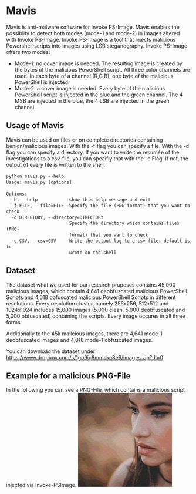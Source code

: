 # Mavis
Mavis is anti-malware software for Invoke PS-Image. Mavis enables the possiblity to detect both modes (mode-1 and mode-2) in images altered with Invoke PS-Image. Invoke PS-Image is a tool that injects malicious Powershell scripts into images using LSB steganography. Invoke PS-Image offers two modes:
- Mode-1: no cover image is needed. The resulting image is created by the bytes of the malicious PowerShell script. All three color channels are used. In each byte of a channel (R,G,B), one byte of the malicious PowerShell is injected.
- Mode-2: a cover image is needed. Every byte of the malicious PowerShell script is injected in the blue and the green channel. The 4 MSB are injected in the blue, the 4 LSB are injected in the green channel.

## Usage of Mavis
Mavis can be used on files or on complete directories containing benign/malicious images. With the -f flag you can specify a file. With the -d flag you can specify a directory. If you want to write the resumée of the investigations to a csv-file, you can specifiy that with the -c Flag. If not, the output of every file is written to the shell.

```
python mavis.py --help
Usage: mavis.py [options]

Options:
  -h, --help            show this help message and exit
  -f FILE, --file=FILE  Specify the file (PNG-format) that you want to check
  -d DIRECTORY, --directory=DIRECTORY
                        Specify the directory which contains files (PNG-
                        format) that you want to check
  -c CSV, --csv=CSV     Write the output log to a csv file: default is to
                        wrote on the shell
```
## Dataset
The dataset what we used for our research pruposes contains 45,000 malicious images, which contain 4,641 deobfuscated malicious PowerShell Scripts and 4,018 obfuscated malicious PowerShell Scripts in different resolutions. Every resolution cluster, namely 256x256, 512x512 and 1024x1024 includes 15,000 images (5,000 clean, 5,000 deobfuscated and 5,000 obfuscated) containing the scripts. Every image occures in all three forms.

Additionally to the 45k malicious images, there are 4,641 mode-1 deobfuscated images and 4,018 mode-1 obfuscated images. 
 
You can download the dataset under: https://www.dropbox.com/s/1go9ic8mmske8e6/images.zip?dl=0

## Example for a malicious PNG-File
In the following you can see a PNG-File, which contains a malicious script injected via Invoke-PSImage.
<img src="malicious.png">

